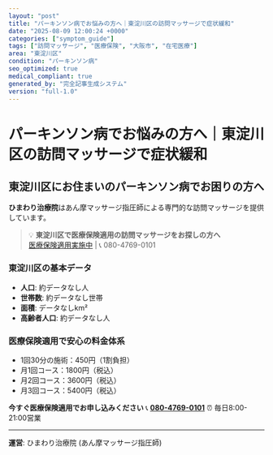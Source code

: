 ```yaml
---
layout: "post"
title: "パーキンソン病でお悩みの方へ｜東淀川区の訪問マッサージで症状緩和"
date: "2025-08-09 12:00:24 +0000"
categories: ["symptom_guide"]
tags: ["訪問マッサージ", "医療保険", "大阪市", "在宅医療"]
area: "東淀川区"
condition: "パーキンソン病"
seo_optimized: true
medical_compliant: true
generated_by: "完全記事生成システム"
version: "full-1.0"
---
```



# パーキンソン病でお悩みの方へ｜東淀川区の訪問マッサージで症状緩和

## 東淀川区にお住まいのパーキンソン病でお困りの方へ

**ひまわり治療院**はあん摩マッサージ指圧師による専門的な訪問マッサージを提供しています。

> 💡 **東淀川区で医療保険適用の訪問マッサージをお探しの方へ**  
> [医療保険適用実施中](https://peraichi.com/landing_pages/view/himawari-massage/) | 📞 080-4769-0101

### 東淀川区の基本データ
- **人口**: 約データなし人
- **世帯数**: 約データなし世帯
- **面積**: データなしkm²
- **高齢者人口**: 約データなし人

### 医療保険適用で安心の料金体系
- 1回30分の施術：450円（1割負担）
- 月1回コース：1800円（税込）
- 月2回コース：3600円（税込）
- 月3回コース：5400円（税込）

**今すぐ医療保険適用でお申し込みください**
📞 **[080-4769-0101](tel:080-4769-0101)**
⏰ 毎日8:00-21:00営業

---
**運営**: ひまわり治療院 (あん摩マッサージ指圧師)

